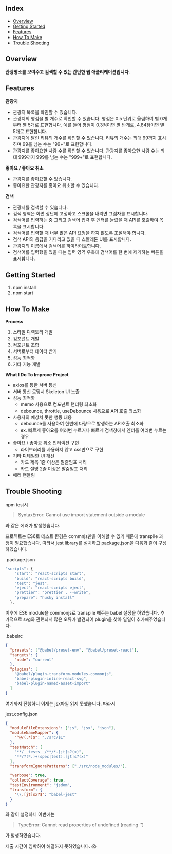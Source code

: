 ## Index

- [Overview](#overview)
- [Getting Started](#getting-started)
- [Features](#features)
- [How To Make](#how-to-make)
- [Trouble Shooting](#try)

## Overview

**관광명소를 보여주고 검색할 수 있는 간단한 웹 애플리케이션입니다.**

## Features

**관광지**

- 관광지 목록을 확인할 수 있습니다.
- 관광지의 평점을 별 개수로 확인할 수 있습니다. 평점은 0.5 단위로 올림하여 별 0개부터 별 5개로 표현합니다. 예를 들어 평점이 0.3점이면 별 반개로, 4.84점이면 별 5개로 표현합니다.
- 관광지에 달린 리뷰의 개수를 확인할 수 있습니다. 리뷰의 개수는 최대 99까지 표시하며 99를 넘는 수는 "99+"로 표현합니다.
- 관광지를 좋아요한 사람 수를 확인할 수 있습니다. 관광지를 좋아요한 사람 수는 최대 999까지 999를 넘는 수는 "999+"로 표현합니다.

**좋아요 / 좋아요 취소**

- 관광지를 좋아요할 수 있습니다.
- 좋아요한 관광지를 좋아요 취소할 수 있습니다.

**검색**

- 관광지를 검색할 수 있습니다.
- 검색 영역은 화면 상단에 고정하고 스크롤을 내리면 그림자를 표시합니다.
- 검색어를 입력하는 중 그리고 검색어 입력 후 엔터를 눌렀을 때 API를 호출하여 목록을 표시합니다.
- 검색어를 입력할 때 너무 많은 API 요청을 하지 않도록 조절해야 합니다.
- 검색 API의 응답을 기다리고 있을 때 스켈레톤 UI를 표시합니다.
- 관광지의 이름에서 검색어를 하이라이트합니다.
- 검색어를 입력했을 있을 때는 입력 영역 우측에 검색어를 한 번에 제거하는 버튼을 표시합니다.

## Getting Started

1. npm install
2. npm start

## How To Make

**Process**

1. 스타일 디렉토리 개발
2. 컴포넌트 개발
3. 컴포넌트 조합
4. 서버로부터 데이터 받기
5. 성능 최적화
6. 기타 기능 개발

**What I Do To Improve Project**

- axios를 통한 서버 통신
- 서버 통신 로딩시 Skeleton UI 노출
- 성능 최적화
  - memo 사용으로 컴포넌트 랜더링 최소화
  - debounce, throttle, useDebounce 사용으로 API 호출 최소화
- 사용자의 예상치 못한 행동 대응
  - debounce를 사용하여 한번에 다량으로 발생하는 API호출 최소화
  - ex. 빠르게 좋아요를 여러번 누르거나 빠르게 검색창에서 엔터를 여러번 누르는 경우
- 좋아요 / 좋아요 취소 인터랙션 구현
  - 라이브러리를 사용하지 않고 css만으로 구현
- 기타 디테일한 UI 개선
  - 카드 제목 1줄 이상은 말줄임표 처리
  - 카드 설명 2줄 이상은 말줌임표 처리
- 에러 핸들링

## Trouble Shooting

npm test시 
> 
> SyntaxError: Cannot use import statement outside a module

과 같은 에러가 발생했습니다. 

프로젝트는 ES6로  테스트 환경은 commnjs만을 이해할 수 있기 때문에 transpile 과정이 필요했습니다. 따라서 jest library를 설치하고 package.json을 다음과 같이 구성하였습니다.

.package.json

```js
"scripts": {
    "start": "react-scripts start",
    "build": "react-scripts build",
    "test": "jest",
    "eject": "react-scripts eject",
    "prettier": "prettier . --write",
    "prepare": "husky install"
  },
```

이후에 ES6 module을 commonjs로 transpile 해주는 babel 설정을 하였습니다. 추가적으로 svg와 관련되서 많은 오류가 발견되어 plugin을 찾아 일일이 추가해주었습니다.

.babelrc

```json
{
  "presets": ["@babel/preset-env", "@babel/preset-react"],
  "targets": {
    "node": "current"
  },
  "plugins": [
    "@babel/plugin-transform-modules-commonjs",
    "babel-plugin-inline-react-svg",
    "babel-plugin-named-asset-import"
  ]
}
```

여기까지 진행하니 이제는 jsx파일 읽지 못했습니다. 따라서

jest.config.json

```json
{
  "moduleFileExtensions": ["js", "jsx", "json"],
  "moduleNameMapper": {
    "^@/(.*)$": "./src/$1"
  },
  "testMatch": [
    "**/__tests__/**/*.[jt]s?(x)",
    "**/?(*.)+(spec|test).[jt]s?(x)"
  ],
  "transformIgnorePatterns": ["./src/node_modules/"],

  "verbose": true,
  "collectCoverage": true,
  "testEnvironment": "jsdom",
  "transform": {
    "\\.[jt]sx?$": "babel-jest"
  }
}
```

와 같이 설정하니 이번에는 
> 
>TypeError: Cannot read properties of undefined (reading '')

가 발생하였습니다.

제출 시간이 임박하여 해결하지 못하였습니다. 😱

 
